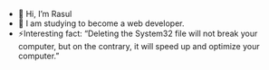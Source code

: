 - 👋 Hi, I’m Rasul
- 🌱 I am studying to become a web developer.
- ⚡️Interesting fact: “Deleting the System32 file will not break your computer, but on the contrary, it will speed up and optimize your computer.”

<!---
Zinnurov-Rasul/Zinnurov-Rasul is a ✨ special ✨ repository because its `README.md` (this file) appears on your GitHub profile.
You can click the Preview link to take a look at your changes.
--->
